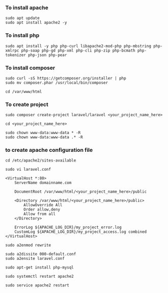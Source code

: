 ### To install apache
~~~
sudo apt update
sudo apt install apache2 -y
~~~

### To install php
~~~
sudo apt install -y php php-curl libapache2-mod-php php-mbstring php-xmlrpc php-soap php-gd php-xml php-cli php-zip php-bcmath php-tokenizer php-json php-pear
~~~
### To install composer
~~~
sudo curl -sS https://getcomposer.org/installer | php 
sudo mv composer.phar /usr/local/bin/composer 
~~~
~~~
cd /var/www/html
~~~

### To create project
~~~
sudo composer create-project laravel/laravel <your_project_name_here>
~~~
~~~
cd <your_project_name_here>
~~~
~~~
sudo chown www-data:www-data * -R
sudo chown www-data:www-data .* -R
~~~

### to create apache configuration file
~~~
cd /etc/apache2/sites-available
~~~
~~~
sudo vi laravel.conf
~~~
~~~
<VirtualHost *:80>
    ServerName domainname.com

    DocumentRoot /var/www/html/<your_project_name_here>/public

    <Directory /var/www/html/<your_project_name_here>/public>
        AllowOverride All
        Order allow,deny
        Allow from all
    </Directory>

    ErrorLog ${APACHE_LOG_DIR}/my_project_error.log
    CustomLog ${APACHE_LOG_DIR}/my_project_access.log combined
</VirtualHost>
~~~
~~~
sudo a2enmod rewrite
~~~
~~~
sudo a2dissite 000-default.conf
sudo a2ensite laravel.conf
~~~
~~~
sudo apt-get install php-mysql
~~~
~~~
sudo systemctl restart apache2
~~~

~~~
sudo service apache2 restart
~~~
